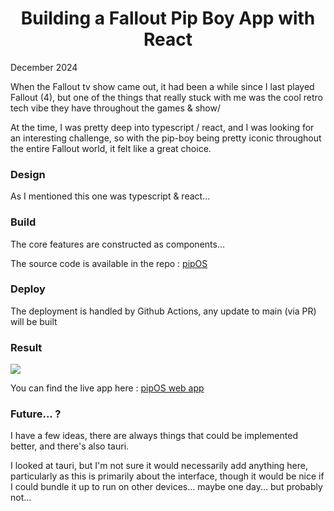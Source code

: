 <h1 align="center">Building a Fallout Pip Boy App with React</h1>

December 2024

When the Fallout tv show came out, it had been a while since I last played Fallout (4), 
but one of the things that really stuck with me was the cool retro tech vibe they have throughout the games & show/

At the time, I was pretty deep into typescript / react, and I was looking for an interesting challenge, 
so with the pip-boy being pretty iconic throughout the entire Fallout world, it felt like a great choice.

### Design

As I mentioned this one was typescript & react...

### Build

The core features are constructed as components...

The source code is available in the repo : [pipOS](https://github.com/DNYFZR/pipOS)

### Deploy

The deployment is handled by Github Actions, any update to main (via PR) will be built

### Result

<img src="/feeds/images/pipOS-app.png">

You can find the live app here : [pipOS web app](https://dnyfzr.github.io/pipOS/)

### Future... ?

I have a few ideas, there are always things that could be implemented better, and there's also tauri.

I looked at tauri, but I'm not sure it would necessarily add anything here, particularly as this is primarily about the interface,
though it would be nice if I could bundle it up to run on other devices... maybe one day... but probably not...

